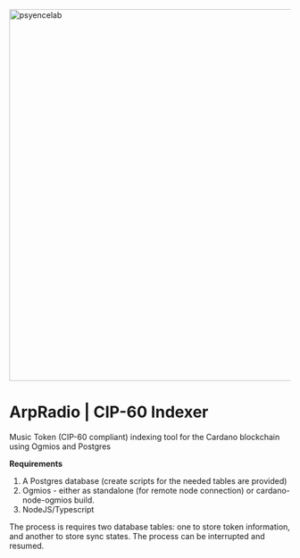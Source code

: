 <img width="666" alt="psyencelab" src="https://github.com/user-attachments/assets/e1d10ccd-a411-4d85-9fb0-549f6ca36bcd" />

# ArpRadio | CIP-60 Indexer
Music Token (CIP-60 compliant) indexing tool for the Cardano blockchain using Ogmios and Postgres

**Requirements**
   1.  A Postgres database (create scripts for the needed tables are provided)
   2.  Ogmios - either as standalone (for remote node connection) or cardano-node-ogmios build.
   3.  NodeJS/Typescript

The process is requires two database tables: one to store token information, and another to store sync states.  The process can be interrupted and resumed.


